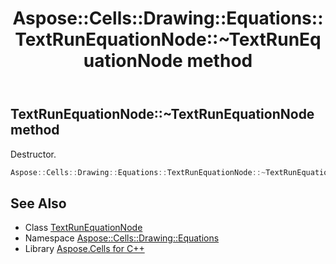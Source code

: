 ﻿---
title: Aspose::Cells::Drawing::Equations::TextRunEquationNode::~TextRunEquationNode method
linktitle: ~TextRunEquationNode
second_title: Aspose.Cells for C++ API Reference
description: 'Aspose::Cells::Drawing::Equations::TextRunEquationNode::~TextRunEquationNode method. Destructor in C++.'
type: docs
weight: 200
url: /cpp/aspose.cells.drawing.equations/textrunequationnode/~textrunequationnode/
---
## TextRunEquationNode::~TextRunEquationNode method


Destructor.

```cpp
Aspose::Cells::Drawing::Equations::TextRunEquationNode::~TextRunEquationNode()
```

## See Also

* Class [TextRunEquationNode](../)
* Namespace [Aspose::Cells::Drawing::Equations](../../)
* Library [Aspose.Cells for C++](../../../)
